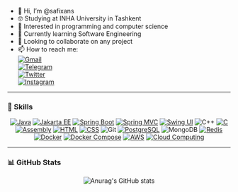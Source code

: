 - 👋 Hi, I’m @safixans  
- 🤓 Studying at INHA University in Tashkent  
- 👀 Interested in programming and computer science  
- 🌱 Currently learning Software Engineering  
- 💞️ Looking to collaborate on any project  
- 📫 How to reach me:  
<a href="mailto:safixongg@gmail.com">![Gmail](https://img.shields.io/badge/Gmail-D14836?style=for-the-badge&logo=gmail&logoColor=white)</a>  
<a href="https://t.me/safixans">![Telegram](https://img.shields.io/badge/Telegram-2CA5E0?style=for-the-badge&logo=telegram&logoColor=white)</a>  
<a href="">![Twitter](https://img.shields.io/badge/Twitter-%231DA1F2.svg?style=for-the-badge&logo=Twitter&logoColor=white)</a>  
<a href="https://www.instagram.com/safixan.a.sattarov/" target="_blank"> <img src="https://img.shields.io/badge/Instagram-E4405F?style=for-the-badge&logo=instagram&logoColor=white" alt="Instagram"></a>

---

### 🚀 Skills

<div align="center">

[![Java](https://img.shields.io/badge/java-007396?style=for-the-badge&logo=java&logoColor=white)](https://www.java.com/)
[![Jakarta EE](https://img.shields.io/badge/Jakarta_EE-%23FF6314?style=for-the-badge&logo=eclipse&logoColor=white)](https://jakarta.ee/)
[![Spring Boot](https://img.shields.io/badge/Spring_Boot-%236DB33F?style=for-the-badge&logo=spring&logoColor=white)](https://spring.io/projects/spring-boot)
[![Spring MVC](https://img.shields.io/badge/Spring_MVC-%236DB33F?style=for-the-badge&logo=spring&logoColor=white)](https://docs.spring.io/spring-framework/docs/current/reference/html/web.html)
[![Swing UI](https://img.shields.io/badge/Swing_UI-%23D9534F?style=for-the-badge&logo=java&logoColor=white)](https://docs.oracle.com/javase/tutorial/uiswing/)
![C++](https://img.shields.io/badge/c++-%2300599C.svg?style=for-the-badge&logo=c%2B%2B&logoColor=white)
[![C](https://img.shields.io/badge/C-%23A8B9CC.svg?style=for-the-badge&logo=c&logoColor=white)](https://en.wikipedia.org/wiki/C_(programming_language))
[![Assembly](https://img.shields.io/badge/Assembly-%234D4D4D.svg?style=for-the-badge&logo=assembly&logoColor=white)](https://en.wikipedia.org/wiki/Assembly_language)
[![HTML](https://img.shields.io/badge/HTML-%23E34F26?style=for-the-badge&logo=html5&logoColor=white)](https://developer.mozilla.org/en-US/docs/Web/HTML)
[![CSS](https://img.shields.io/badge/CSS-%231572B6?style=for-the-badge&logo=css3&logoColor=white)](https://developer.mozilla.org/en-US/docs/Web/CSS)
![Git](https://img.shields.io/badge/git-%23F05033.svg?style=for-the-badge&logo=git&logoColor=white)
[![PostgreSQL](https://img.shields.io/badge/postgresql-336791?style=for-the-badge&logo=postgresql&logoColor=white)](https://www.postgresql.org/)
![MongoDB](https://img.shields.io/badge/MongoDB-%234ea94b.svg?style=for-the-badge&logo=mongodb&logoColor=white)
[![Redis](https://img.shields.io/badge/Redis-%23DC382D?style=for-the-badge&logo=redis&logoColor=white)](https://redis.io/)
[![Docker](https://img.shields.io/badge/Docker-2496ED?style=for-the-badge&logo=docker&logoColor=white)](https://www.docker.com/)
[![Docker Compose](https://img.shields.io/badge/Docker--Compose-1488C6?style=for-the-badge&logo=docker&logoColor=white)](https://docs.docker.com/compose/)
[![AWS](https://img.shields.io/badge/AWS-%23FF9900?style=for-the-badge&logo=amazon-aws&logoColor=white)](https://aws.amazon.com/)
[![Cloud Computing](https://img.shields.io/badge/Cloud_Computing-0089D6?style=for-the-badge&logo=icloud&logoColor=white)](https://en.wikipedia.org/wiki/Cloud_computing)

</div>

---

### 📊 GitHub Stats

<div align="center">

![Anurag's GitHub stats](https://github-readme-stats.vercel.app/api?username=safixans&theme=ambient_gradient&show_icons=true)

</div>
